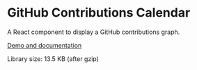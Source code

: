 # GitHub Contributions Calendar

A React component to display a GitHub contributions graph.

<!-- TODO: image -->

[Demo and documentation](https://grubersjoe.github.io/react-github-calendar/)

Library size: 13.5 KB (after gzip)
